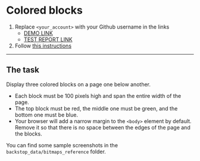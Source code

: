 # Colored blocks
1. Replace `<your_account>` with your Github username in the links
    - [DEMO LINK](https://K1ngp1nDev.github.io/layout_colored-blocks/)
    - [TEST REPORT LINK](https://K1ngp1nDev.github.io/layout_colored-blocks/report/html_report/)
2. Follow [this instructions](https://mate-academy.github.io/layout_task-guideline/)
___

## The task
Display three colored blocks on a page one below another.

- Each block must be 100 pixels high and span the entire width of the page.
- The top block must be red, the middle one must be green, and the bottom one must be blue.
- Your browser will add a narrow margin to the `<body>` element by default. Remove it so that there is no space between the edges of the page and the blocks.

You can find some sample screenshots in the `backstop_data/bitmaps_reference` folder.
